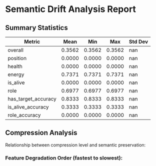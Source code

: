 # Semantic Drift Analysis Report

## Summary Statistics

| Metric | Mean | Min | Max | Std Dev |
|--------|------|-----|-----|--------|
| overall | 0.3562 | 0.3562 | 0.3562 | nan |
| position | 0.0000 | 0.0000 | 0.0000 | nan |
| health | 0.0000 | 0.0000 | 0.0000 | nan |
| energy | 0.7371 | 0.7371 | 0.7371 | nan |
| is_alive | 0.0000 | 0.0000 | 0.0000 | nan |
| role | 0.6977 | 0.6977 | 0.6977 | nan |
| has_target_accuracy | 0.8333 | 0.8333 | 0.8333 | nan |
| is_alive_accuracy | 0.3333 | 0.3333 | 0.3333 | nan |
| role_accuracy | 0.0000 | 0.0000 | 0.0000 | nan |

## Compression Analysis

Relationship between compression level and semantic preservation:

### Feature Degradation Order (fastest to slowest):

